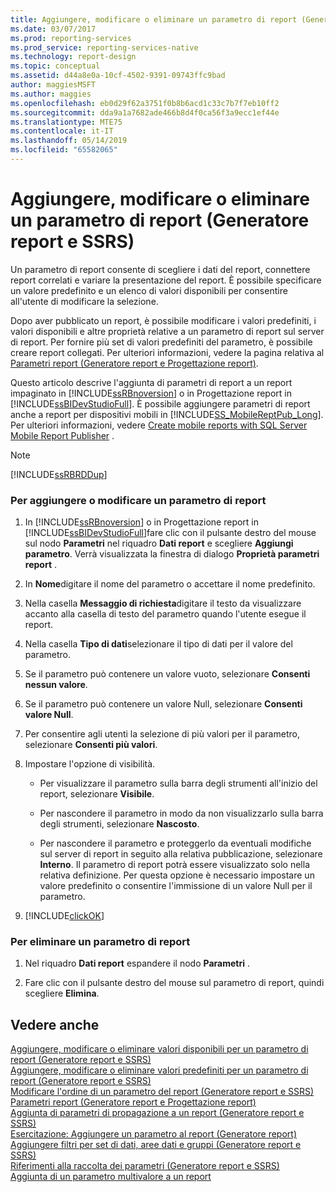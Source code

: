 ```yaml
---
title: Aggiungere, modificare o eliminare un parametro di report (Generatore report e SSRS) | Microsoft Docs
ms.date: 03/07/2017
ms.prod: reporting-services
ms.prod_service: reporting-services-native
ms.technology: report-design
ms.topic: conceptual
ms.assetid: d44a8e0a-10cf-4502-9391-09743ffc9bad
author: maggiesMSFT
ms.author: maggies
ms.openlocfilehash: eb0d29f62a3751f0b8b6acd1c33c7b7f7eb10ff2
ms.sourcegitcommit: dda9a1a7682ade466b8d4f0ca56f3a9ecc1ef44e
ms.translationtype: MTE75
ms.contentlocale: it-IT
ms.lasthandoff: 05/14/2019
ms.locfileid: "65582065"
---
```

# <a name="add-change-or-delete-a-report-parameter-report-builder-and-ssrs"></a>Aggiungere, modificare o eliminare un parametro di report (Generatore report e SSRS)
  Un parametro di report consente di scegliere i dati del report, connettere report correlati e variare la presentazione del report. È possibile specificare un valore predefinito e un elenco di valori disponibili per consentire all'utente di modificare la selezione.  
  
 Dopo aver pubblicato un report, è possibile modificare i valori predefiniti, i valori disponibili e altre proprietà relative a un parametro di report sul server di report. Per fornire più set di valori predefiniti del parametro, è possibile creare report collegati. Per ulteriori informazioni, vedere la pagina relativa al [Parametri report &#40;Generatore report e Progettazione report&#41;](../../reporting-services/report-design/report-parameters-report-builder-and-report-designer.md).  
  
 Questo articolo descrive l'aggiunta di parametri di report a un report impaginato in [!INCLUDE[ssRBnoversion](../../includes/ssrbnoversion.md)] o in Progettazione report in [!INCLUDE[ssBIDevStudioFull](../../includes/ssbidevstudiofull-md.md)]. È possibile aggiungere parametri di report anche a report per dispositivi mobili in  [!INCLUDE[SS_MobileReptPub_Long](../../includes/ss-mobilereptpub-long.md)]. Per ulteriori informazioni, vedere [Create mobile reports with SQL Server Mobile Report Publisher](../../reporting-services/mobile-reports/create-mobile-reports-with-sql-server-mobile-report-publisher.md) .  
  
> [!NOTE]  
>  [!INCLUDE[ssRBRDDup](../../includes/ssrbrddup-md.md)]  
  
### <a name="to-add-or-edit-a-report-parameter"></a>Per aggiungere o modificare un parametro di report  
  
1.  In [!INCLUDE[ssRBnoversion](../../includes/ssrbnoversion.md)] o in Progettazione report in [!INCLUDE[ssBIDevStudioFull](../../includes/ssbidevstudiofull-md.md)]fare clic con il pulsante destro del mouse sul nodo **Parametri** nel riquadro **Dati report** e scegliere **Aggiungi parametro**. Verrà visualizzata la finestra di dialogo **Proprietà parametri report** .  
  
2.  In **Nome**digitare il nome del parametro o accettare il nome predefinito.  
  
3.  Nella casella **Messaggio di richiesta**digitare il testo da visualizzare accanto alla casella di testo del parametro quando l'utente esegue il report.  
  
4.  Nella casella **Tipo di dati**selezionare il tipo di dati per il valore del parametro.  
  
5.  Se il parametro può contenere un valore vuoto, selezionare **Consenti nessun valore**.  
  
6.  Se il parametro può contenere un valore Null, selezionare **Consenti valore Null**.  
  
7.  Per consentire agli utenti la selezione di più valori per il parametro, selezionare **Consenti più valori**.  
  
8.  Impostare l'opzione di visibilità.  
  
    -   Per visualizzare il parametro sulla barra degli strumenti all'inizio del report, selezionare **Visibile**.  
  
    -   Per nascondere il parametro in modo da non visualizzarlo sulla barra degli strumenti, selezionare **Nascosto**.  
  
    -   Per nascondere il parametro e proteggerlo da eventuali modifiche sul server di report in seguito alla relativa pubblicazione, selezionare **Interno**. Il parametro di report potrà essere visualizzato solo nella relativa definizione. Per questa opzione è necessario impostare un valore predefinito o consentire l'immissione di un valore Null per il parametro.  
  
9. [!INCLUDE[clickOK](../../includes/clickok-md.md)]  
  
### <a name="to-delete-a-report-parameter"></a>Per eliminare un parametro di report  
  
1.  Nel riquadro **Dati report** espandere il nodo **Parametri** .  
  
2.  Fare clic con il pulsante destro del mouse sul parametro di report, quindi scegliere **Elimina**.  
  
## <a name="see-also"></a>Vedere anche  
 [Aggiungere, modificare o eliminare valori disponibili per un parametro di report &#40;Generatore report e SSRS&#41;](../../reporting-services/report-design/add-change-or-delete-available-values-for-a-report-parameter.md)   
 [Aggiungere, modificare o eliminare valori predefiniti per un parametro di report &#40;Generatore report e SSRS&#41;](../../reporting-services/report-design/add-change-or-delete-default-values-for-a-report-parameter.md)   
 [Modificare l'ordine di un parametro del report &#40;Generatore report e SSRS&#41;](../../reporting-services/report-design/change-the-order-of-a-report-parameter-report-builder-and-ssrs.md)   
 [Parametri report &#40;Generatore report e Progettazione report&#41;](../../reporting-services/report-design/report-parameters-report-builder-and-report-designer.md)   
 [Aggiunta di parametri di propagazione a un report &#40;Generatore report e SSRS&#41;](../../reporting-services/report-design/add-cascading-parameters-to-a-report-report-builder-and-ssrs.md)   
 [Esercitazione: Aggiungere un parametro al report &#40;Generatore report&#41;](../../reporting-services/tutorial-add-a-parameter-to-your-report-report-builder.md)   
 [Aggiungere filtri per set di dati, aree dati e gruppi &#40;Generatore report e SSRS&#41;](../../reporting-services/report-design/add-dataset-filters-data-region-filters-and-group-filters.md)   
 [Riferimenti alla raccolta dei parametri &#40;Generatore report e SSRS&#41;](../../reporting-services/report-design/built-in-collections-parameters-collection-references-report-builder.md)   
 [Aggiunta di un parametro multivalore a un report](../../reporting-services/report-design/add-a-multi-value-parameter-to-a-report.md)  
  
  
